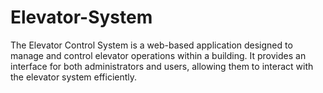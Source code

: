 # Elevator-System
The Elevator Control System is a web-based application designed to manage and control elevator operations within a building. It provides an interface for both administrators and users, allowing them to interact with the elevator system efficiently. 
